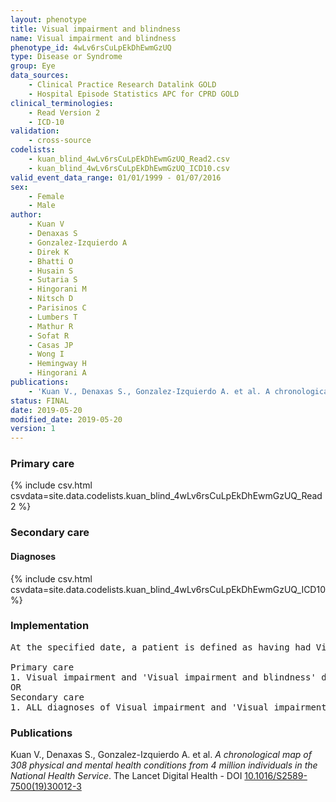 ```yaml
---
layout: phenotype
title: Visual impairment and blindness
name: Visual impairment and blindness
phenotype_id: 4wLv6rsCuLpEkDhEwmGzUQ 
type: Disease or Syndrome
group: Eye
data_sources: 
    - Clinical Practice Research Datalink GOLD
    - Hospital Episode Statistics APC for CPRD GOLD
clinical_terminologies: 
    - Read Version 2
    - ICD-10
validation: 
    - cross-source
codelists: 
    - kuan_blind_4wLv6rsCuLpEkDhEwmGzUQ_Read2.csv
    - kuan_blind_4wLv6rsCuLpEkDhEwmGzUQ_ICD10.csv
valid_event_data_range: 01/01/1999 - 01/07/2016
sex: 
    - Female
    - Male
author: 
    - Kuan V
    - Denaxas S
    - Gonzalez-Izquierdo A
    - Direk K
    - Bhatti O
    - Husain S
    - Sutaria S
    - Hingorani M
    - Nitsch D
    - Parisinos C
    - Lumbers T
    - Mathur R
    - Sofat R
    - Casas JP
    - Wong I
    - Hemingway H
    - Hingorani A
publications: 
    - 'Kuan V., Denaxas S., Gonzalez-Izquierdo A. et al. A chronological map of 308 physical and mental health conditions from 4 million individuals in the National Health Service. The Lancet Digital Health - DOI: 10.1016/S2589-7500(19)30012-3' 
status: FINAL
date: 2019-05-20
modified_date: 2019-05-20
version: 1
---
```

### Primary care 
{% include csv.html csvdata=site.data.codelists.kuan_blind_4wLv6rsCuLpEkDhEwmGzUQ_Read2 %}
### Secondary care 
#### Diagnoses 
{% include csv.html csvdata=site.data.codelists.kuan_blind_4wLv6rsCuLpEkDhEwmGzUQ_ICD10 %}
### Implementation 
<pre>At the specified date, a patient is defined as having had Visual impairment and 'Visual impairment and blindness' IF they meet the criteria for any of the following on or before the specified date. The earliest date on which the individual meets any of the following criteria on or before the specified date is defined as the first event date:

Primary care
1. Visual impairment and 'Visual impairment and blindness' diagnosis or history of diagnosis during a consultation 
OR
Secondary care
1. ALL diagnoses of Visual impairment and 'Visual impairment and blindness' or history of diagnosis during a hospitalization</pre> 
 
### Publications 
Kuan V., Denaxas S., Gonzalez-Izquierdo A. et al. _A chronological map of 308 physical and mental health conditions from 4 million individuals in the National Health Service_. The Lancet Digital Health - DOI <a href='https://www.thelancet.com/journals/landig/article/PIIS2589-7500(19)30012-3/fulltext'>10.1016/S2589-7500(19)30012-3</a>